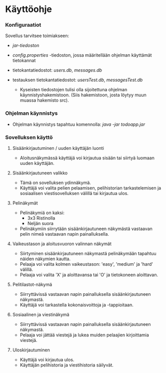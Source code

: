 # Käyttöohje

### Konfiguraatiot
Sovellus tarvitsee toimiakseen:
- *jar-tiedoston*
- *config.properties* -tiedoston, jossa määritellään ohjelman käyttämät tietokannat
- tietokantatiedostot: *users.db*, *messages.db*
- testauksen tietokantatiedostot: *usersTest.db*, *messagesTest.db*

  - Kyseisten tiedostojen tulisi olla sijoitettuna ohjelman käynnistyshakemistoon. (Siis hakemistoon, josta löytyy muun muassa hakemisto src).
  
### Ohjelman käynnistys

- Ohjelman käynnistys tapahtuu komennolla: *java -jar todoapp.jar*

### Sovelluksen käyttö

1) Sisäänkirjautuminen / uuden käyttäjän luonti
    - Aloitusnäkymässä käyttäjä voi kirjautua sisään tai siirtyä luomaan uuden käyttäjän.
  
2) Sisäänkirjautuneen valikko
    - Tämä on sovelluksen ydinnäkymä.
    - Käyttäjä voi valita pelien pelaamisen, pelihistorian tarkastelemisen ja sosiaalisen viestisovelluksen välillä tai kirjautua ulos.
  
3) Pelinäkymät
    - Pelinäkymiä on kaksi:
      - 3x3 Ristinolla
      - Neljän suora
    - Pelinäkymiin siirrytään sisäänkirjautuneen näkymästä vastaavan pelin nimeä vastaavan napin painalluksella.
  
4) Vaikeustason ja aloitusvuoron valinnan näkymät
    - Siirtyminen sisäänkirjautuneen näkymastä pelinäkymään tapahtuu näiden näkymien kautta.
    - Pelaaja voi valita kolmen vaikeustason: 'easy', 'medium' ja 'hard' välillä.
    - Pelaaja voi valita 'X' ja aloittavansa tai 'O' ja tietokoneen aloittavan.
  
5) Pelitilastot-näkymä
    - Siirryttävissä vastaavan napin painalluksella sisäänkirjautuneen näkymastä.
    - Käyttäjä voi tarkastella kokonaisvoittoja ja -tappioitaan.
  
6) Sosiaalinen ja viestinäkymä
    - Siirryttävissä vastaavan napin painalluksella sisäänkirjautuneen näkymastä.
    - Pelaaja voi jättää viestejä ja lukea muiden pelaajien kirjoittamia viestejä.
  
7) Uloskirjautuminen
    - Käyttäjä voi kirjautua ulos.
    - Käyttäjän pelihistoria ja viestihistoria säilyvät.
